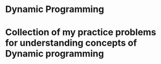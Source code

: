 # Dynamic Programming
# Collection of my practice problems for understanding concepts of Dynamic programming
